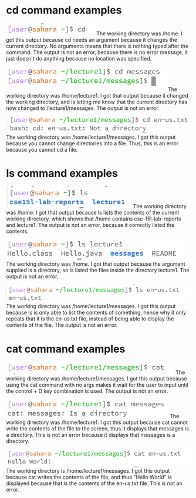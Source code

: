 # cd command examples
![Image](cdnoarg.PNG)
The working directory was /home. 
I got this output because cd needs an argument because it changes the current directory. No arguments means that there is nothing typed after the command. The output is not an error, because there is no error message, it just doesn't do anything because no location was specified. 

![Image](cddirectory.PNG)
The working directory was /home/lecture1. I got that output because it changed the working directory, and is letting me know that the current directory has now changed to /lecture1/messages. The output is not an error. 

![Image](cdfile.PNG) 
The working directory was /home/lecture1/messages. I got this output because you cannot change directories into a file. Thus, this is an error because you cannot cd a file.  

# ls command examples
![Image](lsnoarg.PNG)
The working directory was /home. I got that output because ls lists the contents of the current working directory, which shows that /home contains cse-15l-lab-reports and lecture1. The output is not an error, because it correctly listed the contents. 

![Image](lsdirectory.PNG)
The working directory was /home. I got that output because the argument supplied is a directory, so ls listed the files inside the directory lecture1. The output is not an error. 

![Image](lsfile.PNG)
The working directory was /home/lecture1/messages. I got this output because ls is only able to list the contents of something, hence why it only repeats that it is the en-us.txt file, instead of being able to display the contents of the file. The output is not an error. 

# cat command examples
![Image](catnoarg.PNG) 
The working directory was /home/lecture1/messages. I got this output because using the cat command with no args makes it wait for the user to input until the control + D key combination is used. The output is not an error. 

![Image](catdirectory.PNG)
The working directory was /home/lecture1. I got this output because cat cannot write the contents of the file to the screen, thus it displays that messages is a directory. This is not an error because it displays that messages is a directory. 

![Image](catfile.PNG)
The working directory is /home/lecture1/messages. I got this output because cat writes the contents of the file, and thus "Hello World" is displayed because that is the contents of the en-us.txt file. This is not an error. 


